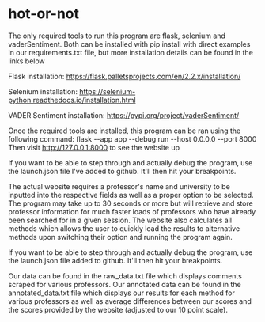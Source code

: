 # hot-or-not

The only required tools to run this program are flask, selenium and vaderSentiment.
Both can be installed with pip install with direct examples in our requirements.txt file, but more installation details can be found in the links below

Flask installation:
https://flask.palletsprojects.com/en/2.2.x/installation/

Selenium installation:
https://selenium-python.readthedocs.io/installation.html

VADER Sentiment installation:
https://pypi.org/project/vaderSentiment/

Once the required tools are installed, this program can be ran using the following command:
flask --app app --debug run --host 0.0.0.0 --port 8000
Then visit http://127.0.0.1:8000 to see the website up

If you want to be able to step through and actually debug the program, use the launch.json file I've added to github. It'll then hit your breakpoints.

The actual website requires a professor's name and university to be inputted into the respective fields as well as a proper option to be selected. The program may take up to 30 seconds or more but will retrieve and store professor information for much faster loads of professors who have already been searched for in a given session. The website also calculates all methods which allows the user to quickly load the results to alternative methods upon switching their option and running the program again.

If you want to be able to step through and actually debug the program, use the launch.json file added to github. It'll then hit your breakpoints.

Our data can be found in the raw_data.txt file which displays comments scraped for various professors.
Our annotated data can be found in the annotated_data.txt file which displays our results for each method for various professors as well as average differences between our scores and the scores provided by the website (adjusted to our 10 point scale).
